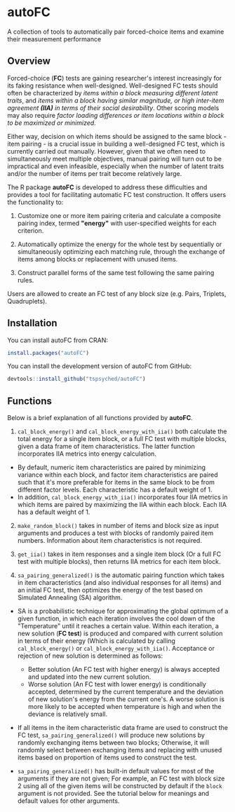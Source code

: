 # autoFC
A collection of tools to automatically pair forced-choice items and examine their measurement performance

## Overview

Forced-choice (**FC**) tests are gaining researcher's interest increasingly for its faking resistance when well-designed. Well-designed FC tests should often be characterized by _items within a block measuring different latent traits_, and _items within a block having similar magnitude, or high inter-item agreement **(IIA)** in terms of their social desirability_. Other scoring models may also require _factor loading differences or item locations within a block to be maximized or minimized_.

Either way, decision on which items should be assigned to the same block - item pairing - is a crucial issue in building a well-designed FC test, which is currently carried out manually. However, given that we often need to simultaneously meet multiple objectives, manual pairing will turn out to be impractical and even infeasible, especially when the number of latent traits and/or the number of items per trait become relatively large.

The R package __autoFC__ is developed to address these difficulties and provides a tool for facilitating automatic FC test construction. It offers users the functionality to:

1. Customize one or more item pairing criteria and calculate a composite pairing index, termed __"energy"__ with user-specified weights for each criterion.

2. Automatically optimize the energy for the whole test by sequentially or simultaneously optimizing each matching rule, through the exchange of items among blocks or replacement with unused items.

3. Construct parallel forms of the same test following the same pairing rules.

Users are allowed to create an FC test of any block size (e.g. Pairs, Triplets, Quadruplets).

## Installation

You can install autoFC from CRAN:

``` r
install.packages("autoFC")
```

You can install the development version of autoFC from GitHub:

``` r
devtools::install_github("tspsyched/autoFC")
```

## Functions

Below is a brief explanation of all functions provided by __autoFC__.

1. `cal_block_energy()` and `cal_block_energy_with_iia()` both calculate the total energy for a single item block, or a full FC test with multiple blocks, given a data frame of item characteristics. The latter function incorporates IIA metrics into energy calculation.

  * By default, numeric item characteristics are paired by minimizing variance within each block, and factor item characteristics are paired such that it's more preferable for items in the same block to be from different factor levels. Each characteristic has a default weight of 1.
  * In addition, `cal_block_energy_with_iia()` incorporates four IIA metrics in which items are paired by maximizing the IIA within each block. Each IIA has a default weight of 1.


2. `make_random_block()` takes in number of items and block size as input arguments and produces a test with blocks of randomly paired item numbers. Information about item characteristics is not required.

3. `get_iia()` takes in item responses and a single item block (Or a full FC test with multiple blocks), then returns IIA metrics for each item block.

4. `sa_pairing_generalized()` is the automatic pairing function which takes in item characteristics (and also individual responses for all items) and an initial FC test, then optimizes the energy of the test based on Simulated Annealing (SA) algorithm.

  * SA is a probabilistic technique for approximating the global optimum of a given function, in which each iteration involves the cool down of the "Temperature" until it reaches a certain value. Within each iteration, a new solution (**FC test**) is produced and compared with current solution in terms of their energy (Which is calculated by calling `cal_block_energy()` or `cal_block_energy_with_iia()`. Acceptance or rejection of new solution is determined as follows:
  
    - Better solution (An FC test with higher energy) is always accepted and updated into the new current solution.
    - Worse solution (An FC test with lower energy) is conditionally accepted, determined by the current temperature and the deviation of new solution's energy from the current one's. A worse solution is more likely to be accepted when temperature is high and when the deviance is relatively small.
    
    
  * If all items in the item characteristic data frame are used to construct the FC test, `sa_pairing_generalized()` will produce new solutions by randomly exchanging items between two blocks; Otherwise, it will randomly select between exchanging items and replacing with unused items based on proportion of items used to construct the test.
  
  * `sa_pairing_generalized()` has built-in default values for most of the arguments if they are not given; For example, an FC test with block size 2 using all of the given items will be constructed by default if the `block` argument is not provided. See the tutorial below for meanings and default values for other arguments.
    
